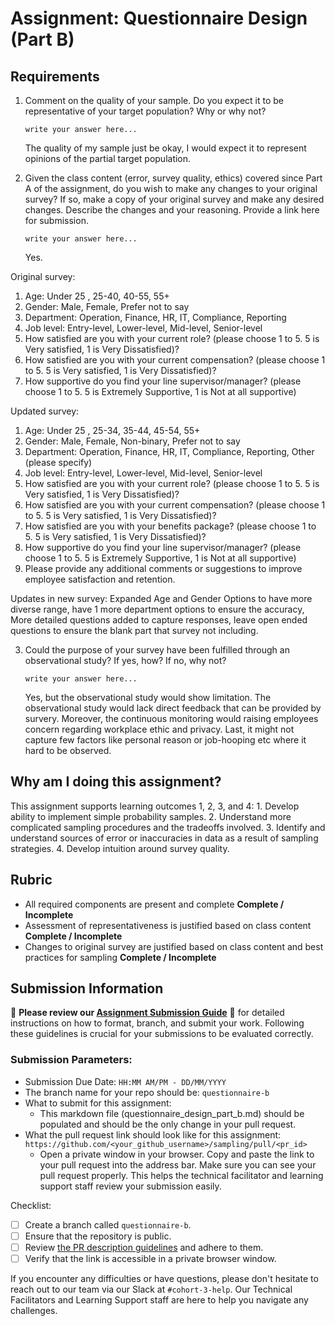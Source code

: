 # Assignment: Questionnaire Design (Part B)

## Requirements
1. Comment on the quality of your sample. Do you expect it to be representative of your target population? Why or why not?

    ```
    write your answer here...
    ```
    The quality of my sample just be okay, I would expect it to represent opinions of the partial target population. 

2. Given the class content (error, survey quality, ethics) covered since Part A of the assignment, do you wish to make any changes to your original survey? If so, make a copy of your original survey and make any desired changes. Describe the changes and your reasoning. Provide a link here for submission.

    ```
    write your answer here...
    ```
    Yes.

Original survey:
1. Age: Under 25 , 25-40, 40-55, 55+
2. Gender: Male, Female, Prefer not to say
3. Department: Operation, Finance, HR, IT, Compliance, Reporting
4. Job level: Entry-level, Lower-level, Mid-level, Senior-level
5. How satisfied are you with your current role? (please choose 1 to 5. 5 is Very satisfied, 1 is Very Dissatisfied)? 
6. How satisfied are you with your current compensation? (please choose 1 to 5. 5 is Very satisfied, 1 is Very Dissatisfied)? 
7. How supportive do you find your line supervisor/manager? (please choose 1 to 5. 5 is Extremely Supportive, 1 is Not at all supportive)

Updated survey:
1. Age: Under 25 , 25-34, 35-44, 45-54, 55+
2. Gender: Male, Female, Non-binary, Prefer not to say
3. Department: Operation, Finance, HR, IT, Compliance, Reporting, Other (please specify)
4. Job level: Entry-level, Lower-level, Mid-level, Senior-level
5. How satisfied are you with your current role? (please choose 1 to 5. 5 is Very satisfied, 1 is Very Dissatisfied)? 
6. How satisfied are you with your current compensation? (please choose 1 to 5. 5 is Very satisfied, 1 is Very Dissatisfied)? 
7. How satisfied are you with your benefits package? (please choose 1 to 5. 5 is Very satisfied, 1 is Very Dissatisfied)? 
8. How supportive do you find your line supervisor/manager? (please choose 1 to 5. 5 is Extremely Supportive, 1 is Not at all supportive)
9. Please provide any additional comments or suggestions to improve employee satisfaction and retention.

Updates in new survey: Expanded Age and Gender Options to have more diverse range, have 1 more department options to ensure the accuracy, More detailed questions added to capture responses, leave open ended questions to ensure the blank part that survey not including.


3. Could the purpose of your survey have been fulfilled through an observational study? If yes, how? If no, why not?

    ```
    write your answer here...
    ```
    Yes, but the observational study would show limitation. The observational study would lack direct feedback that can be provided by survery. Moreover, the continuous monitoring would raising employees concern regarding workplace ethic and privacy. Last, it might not capture few factors like personal reason or job-hooping etc where it hard to be observed.

## Why am I doing this assignment?

This assignment supports learning outcomes 1, 2, 3, and 4:
	1.	Develop ability to implement simple probability samples.
	2.	Understand more complicated sampling procedures and the tradeoffs involved.
	3.	Identify and understand sources of error or inaccuracies in data as a result of sampling strategies.
	4.	Develop intuition around survey quality.

## Rubric

-	All required components are present and complete **Complete / Incomplete**
-	Assessment of representativeness is justified based on class content **Complete / Incomplete**
-	Changes to original survey are justified based on class content and best practices for sampling **Complete / Incomplete**

## Submission Information

🚨 **Please review our [Assignment Submission Guide](https://github.com/UofT-DSI/onboarding/blob/main/onboarding_documents/submissions.md)** 🚨 for detailed instructions on how to format, branch, and submit your work. Following these guidelines is crucial for your submissions to be evaluated correctly.

### Submission Parameters:
* Submission Due Date: `HH:MM AM/PM - DD/MM/YYYY`
* The branch name for your repo should be: `questionnaire-b`
* What to submit for this assignment:
    * This markdown file (questionnaire_design_part_b.md) should be populated and should be the only change in your pull request.
* What the pull request link should look like for this assignment: `https://github.com/<your_github_username>/sampling/pull/<pr_id>`
    * Open a private window in your browser. Copy and paste the link to your pull request into the address bar. Make sure you can see your pull request properly. This helps the technical facilitator and learning support staff review your submission easily.

Checklist:
- [ ] Create a branch called `questionnaire-b`.
- [ ] Ensure that the repository is public.
- [ ] Review [the PR description guidelines](https://github.com/UofT-DSI/onboarding/blob/main/onboarding_documents/submissions.md#guidelines-for-pull-request-descriptions) and adhere to them.
- [ ] Verify that the link is accessible in a private browser window.

If you encounter any difficulties or have questions, please don't hesitate to reach out to our team via our Slack at `#cohort-3-help`. Our Technical Facilitators and Learning Support staff are here to help you navigate any challenges.
